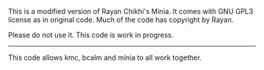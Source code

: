This is a modified version of Rayan Chikhi's Minia. It comes with GNU GPL3 license as in original code. Much of the code has copyright by Rayan.

Please do not use it. This code is work in progress.

-------------------------------------------------------

This code allows kmc, bcalm and minia to all work together.
